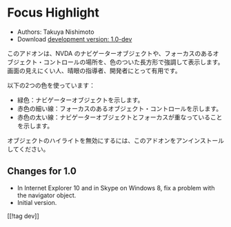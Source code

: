 # Focus Highlight #

* Authors: Takuya Nishimoto
* Download [development version: 1.0-dev][1]

このアドオンは、NVDA
のナビゲーターオブジェクトや、フォーカスのあるオブジェクト・コントロールの場所を、色のついた長方形で強調して表示します。画面の見えにくい人、晴眼の指導者、開発者にとって有用です。

以下の2つの色を使っています：

* 緑色：ナビゲーターオブジェクトを示します。
* 赤色の細い線：フォーカスのあるオブジェクト・コントロールを示します。
* 赤色の太い線：ナビゲーターオブジェクトとフォーカスが重なっていることを示します。

オブジェクトのハイライトを無効にするには、このアドオンをアンインストールしてください。

## Changes for 1.0 ##

* In Internet Explorer 10 and in Skype on Windows 8, fix a problem with the
  navigator object.
* Initial version.

[[!tag dev]]

[1]: http://addons.nvda-project.org/files/get.php?file=fh-dev
